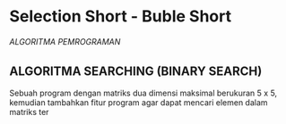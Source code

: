 # Selection Short - Buble Short


###### ALGORITMA PEMROGRAMAN ######
## ALGORITMA SEARCHING (BINARY SEARCH) ##


Sebuah program dengan matriks dua dimensi maksimal berukuran 5 x
5, kemudian tambahkan fitur program agar dapat mencari elemen dalam
matriks ter
